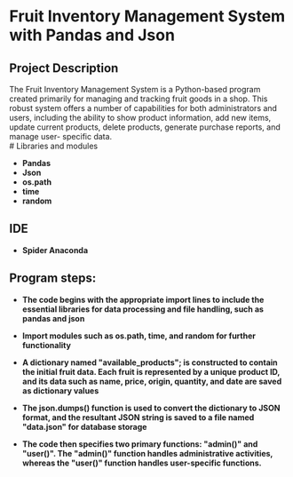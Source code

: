 <h1>Fruit Inventory Management System with Pandas and Json</h1>

<h2> Project Description</h2>
The Fruit Inventory Management System is a Python-based program created primarily for managing and tracking fruit goods in a shop. 
This robust system offers a number of capabilities for both administrators and users, including the ability to show product information, add new
items, update current products, delete products, generate purchase reports, and manage user-
specific data.
<br />
# Libraries and modules

- <b>Pandas</b> 
- <b>Json</b>
- <b>os.path</b> 
- <b>time</b>
- <b>random</b> 


<h2>IDE  </h2>

- <b>Spider Anaconda </b>

<h2>Program steps:</h2>

<p>
  
- <b> The code begins with the appropriate
import lines to include the essential libraries for data processing and file handling, such as
pandas and json</b> 
  
- <b> Import modules such as os.path, time, and random for further functionality</b>

- <b> A dictionary named "available_products"; is constructed to contain
the initial fruit data. Each fruit is represented by a unique product ID, and its data such as name,
price, origin, quantity, and date are saved as dictionary values</b>

- <b> The json.dumps() function is used
to convert the dictionary to JSON format, and the resultant JSON string is saved to a file named
"data.json" for database storage</b>

- <b> The code then specifies two primary functions: &quot;admin()&quot; and
"user()". The "admin()" function handles administrative activities, whereas the "user()" function
handles user-specific functions.</b>

<!--
 ```diff
- text in red
+ text in green
! text in orange
# text in gray
@@ text in purple (and bold)@@
```
--!>
